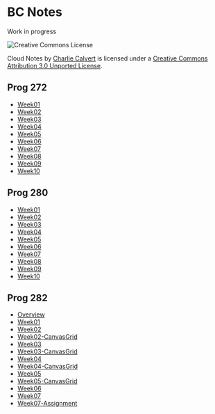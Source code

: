 BC Notes
========

Work in progress

![Creative Commons License](http://i.creativecommons.org/l/by/3.0/88x31.png)

Cloud Notes by [Charlie Calvert](http://www.elvenware.com/charlie/books/CloudNotes.html) is
licensed under a [Creative Commons Attribution 3.0 Unported
License](http://creativecommons.org/licenses/by/3.0/deed.en_US).

Prog 272
--------

-   [Week01](Prog272/Week01.html)
-   [Week02](Prog272/Week02.html)
-   [Week03](Prog272/Week03.html)
-   [Week04](Prog272/Week04.html)
-   [Week05](Prog272/Week05.html)
-   [Week06](Prog272/Week06.html)
-   [Week07](Prog272/Week07.html)
-   [Week08](Prog272/Week08.html)
-   [Week09](Prog272/Week09.html)
-   [Week10](Prog272/Week10.html)

Prog 280
--------

-   [Week01](Prog280/Week01.html)
-   [Week02](Prog280/Week02.html)
-   [Week03](Prog280/Week03.html)
-   [Week04](Prog280/Week04.html)
-   [Week05](Prog280/Week05.html)
-   [Week06](Prog280/Week06.html)
-   [Week07](Prog280/Week07.html)
-   [Week08](Prog280/Week08.html)
-   [Week09](Prog280/Week09.html)
-   [Week10](Prog280/Week10.html)

Prog 282
--------

-	[Overview](Prog282/Overview.html)
-	[Week01](Prog282/Week01.html)
-	[Week02](Prog282/Week02.html)
-	[Week02-CanvasGrid](Prog282/Week02-CanvasGrid.html)
-	[Week03](Prog282/Week03.html)
-   [Week03-CanvasGrid](Prog282/Week03-CanvasGrid.html)
-	[Week04](Prog282/Week04.html)
-   [Week04-CanvasGrid](Prog282/Week04-CanvasGrid.html)
-	[Week05](Prog282/Week05.html)
-   [Week05-CanvasGrid](Prog282/Week05-CanvasGrid.html)
-	[Week06](Prog282/Week06.html)
-	[Week07](Prog282/Week07.html)
-	[Week07-Assignment](Prog282/Week07-Assignment.html)
